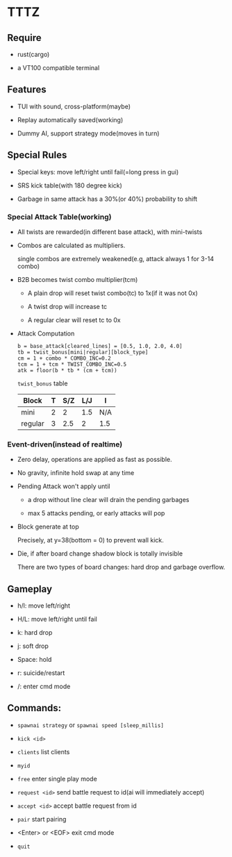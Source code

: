 # TTTZ

## Require

* rust(cargo)

* a VT100 compatible terminal

## Features

* TUI with sound, cross-platform(maybe)

* Replay automatically saved(working)

* Dummy AI, support strategy mode(moves in turn)

## Special Rules

* Special keys: move left/right until fail(=long press in gui)

* SRS kick table(with 180 degree kick)

* Garbage in same attack has a 30%(or 40%) probability to shift

### Special Attack Table(working)

* All twists are rewarded(in different base attack), with mini-twists

* Combos are calculated as multipliers.

	single combos are extremely weakened(e.g, attack always 1 for 3-14 combo)

* B2B becomes twist combo multiplier(tcm)

	* A plain drop will reset twist combo(tc) to 1x(if it was not 0x)

	* A twist drop will increase tc

	* A regular clear will reset tc to 0x

* Attack Computation

	```
	b = base_attack[cleared_lines] = [0.5, 1.0, 2.0, 4.0]
	tb = twist_bonus[mini|regular][block_type]
	cm = 1 + combo * COMBO_INC=0.2
	tcm = 1 + tcm * TWIST_COMBO_INC=0.5
	atk = floor(b * tb * (cm + tcm))
	```

	`twist_bonus` table

	Block | T | S/Z | L/J | I
	--- | --- | --- | --- | ---
	mini | 2 | 2 | 1.5 | N/A
	regular | 3 | 2.5 | 2 | 1.5

### Event-driven(instead of realtime)

* Zero delay, operations are applied as fast as possible.

* No gravity, infinite hold swap at any time

* Pending Attack won't apply until

	* a drop without line clear will drain the pending garbages

	* max 5 attacks pending, or early attacks will pop

* Block generate at top

	Precisely, at y=38(bottom = 0) to prevent wall kick.

* Die, if after board change shadow block is totally invisible

	There are two types of board changes: hard drop and garbage overflow.

## Gameplay

* h/l: move left/right

* H/L: move left/right until fail

* k: hard drop

* j: soft drop

* Space: hold

* r: suicide/restart

* /: enter cmd mode

## Commands:

* `spawnai strategy` or `spawnai speed [sleep_millis]`

* `kick <id>`

* `clients` list clients

* `myid`

* `free` enter single play mode

* `request <id>` send battle request to id(ai will immediately accept)

* `accept <id>` accept battle request from id

* `pair` start pairing

* \<Enter\> or \<EOF\> exit cmd mode

* `quit`
